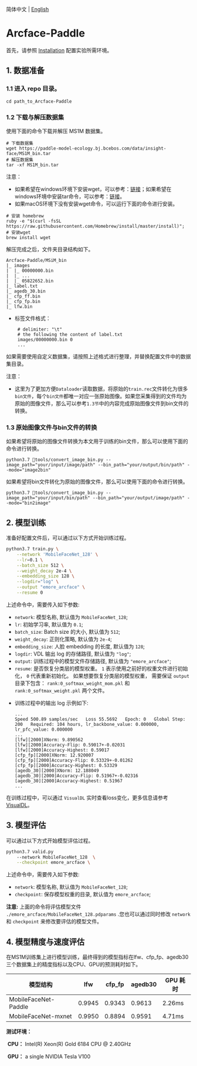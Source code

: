 简体中文 | [English](README_en.md)

# Arcface-Paddle

首先，请参照 [Installation](install_en.md) 配置实验所需环境。

## 1. 数据准备

### 1.1 进入 repo 目录。

  ```
  cd path_to_Arcface-Paddle
  ```

### 1.2 下载与解压数据集

使用下面的命令下载并解压 MS1M 数据集。

```shell
# 下载数据集
wget https://paddle-model-ecology.bj.bcebos.com/data/insight-face/MS1M_bin.tar
# 解压数据集
tar -xf MS1M_bin.tar
```

注意：
* 如果希望在windows环境下安装wget，可以参考：[链接](https://www.cnblogs.com/jeshy/p/10518062.html)；如果希望在windows环境中安装tar命令，可以参考：[链接](https://www.cnblogs.com/chooperman/p/14190107.html)。
* 如果macOS环境下没有安装wget命令，可以运行下面的命令进行安装。

```shell
# 安装 homebrew
ruby -e "$(curl -fsSL https://raw.githubusercontent.com/Homebrew/install/master/install)";
# 安装wget
brew install wget
```


解压完成之后，文件夹目录结构如下。

  ```
  Arcface-Paddle/MSiM_bin
  |_ images
  |  |_ 00000000.bin
  |  |_ ...
  |  |_ 05822652.bin
  |_ label.txt
  |_ agedb_30.bin
  |_ cfp_ff.bin
  |_ cfp_fp.bin
  |_ lfw.bin
  ```

- 标签文件格式：

  ```
   # delimiter: "\t"
   # the following the content of label.txt
   images/00000000.bin 0
   ...
  ```

如果需要使用自定义数据集，请按照上述格式进行整理，并替换配置文件中的数据集目录。

注意：
* 这里为了更加方便`Dataloader`读取数据，将原始的`train.rec`文件转化为很多`bin文件`，每个`bin文件`都唯一对应一张原始图像。如果您采集得到的文件均为原始的图像文件，那么可以参考`1.3节`中的内容完成原始图像文件到bin文件的转换。

### 1.3 原始图像文件与bin文件的转换

如果希望将原始的图像文件转换为本文用于训练的bin文件，那么可以使用下面的命令进行转换。

```shell
python3.7 tools/convert_image_bin.py --image_path="your/input/image/path" --bin_path="your/output/bin/path" --mode="image2bin"
```

如果希望将bin文件转化为原始的图像文件，那么可以使用下面的命令进行转换。

```shell
python3.7 tools/convert_image_bin.py --image_path="your/input/bin/path" --bin_path="your/output/image/path" --mode="bin2image"
```

## 2. 模型训练

准备好配置文件后，可以通过以下方式开始训练过程。

```bash
python3.7 train.py \
    --network 'MobileFaceNet_128' \
    --lr=0.1 \
    --batch_size 512 \
    --weight_decay 2e-4 \
    --embedding_size 128 \
    --logdir="log" \
    --output "emore_arcface" \
    --resume 0
```

上述命令中，需要传入如下参数:

+ `network`: 模型名称, 默认值为 `MobileFaceNet_128`;
+ `lr`: 初始学习率, 默认值为  `0.1`;
+ `batch_size`:  Batch size 的大小, 默认值为  `512`;
+ `weight_decay`:  正则化策略, 默认值为  `2e-4`;
+ `embedding_size`: 人脸 embedding 的长度, 默认值为 `128`;
+ `logdir`: VDL 输出 log 的存储路径, 默认值为 `"log"`;
+ `output`: 训练过程中的模型文件存储路径, 默认值为 `"emore_arcface"`;
+ `resume`: 是否恢复分类层的模型权重。 `1` 表示使用之前好的权重文件进行初始化，  `0` 代表重新初始化。 如果想要恢复分类层的模型权重， 需要保证 `output` 目录下包含： `rank:0_softmax_weight_mom.pkl` 和 `rank:0_softmax_weight.pkl` 两个文件。

* 训练过程中的输出 log 示例如下:

  ```
  ...
  Speed 500.89 samples/sec   Loss 55.5692   Epoch: 0   Global Step: 200   Required: 104 hours, lr_backbone_value: 0.000000, lr_pfc_value: 0.000000
  ...
  [lfw][2000]XNorm: 9.890562
  [lfw][2000]Accuracy-Flip: 0.59017+-0.02031
  [lfw][2000]Accuracy-Highest: 0.59017
  [cfp_fp][2000]XNorm: 12.920007
  [cfp_fp][2000]Accuracy-Flip: 0.53329+-0.01262
  [cfp_fp][2000]Accuracy-Highest: 0.53329
  [agedb_30][2000]XNorm: 12.188049
  [agedb_30][2000]Accuracy-Flip: 0.51967+-0.02316
  [agedb_30][2000]Accuracy-Highest: 0.51967
  ...
  ```


在训练过程中，可以通过  `VisualDL` 实时查看loss变化，更多信息请参考 [VisualDL](https://github.com/PaddlePaddle/VisualDL/)。


## 3. 模型评估

可以通过以下方式开始模型评估过程。

```bash
python3.7 valid.py
    --network MobileFaceNet_128  \
    --checkpoint emore_arcface \
```

上述命令中，需要传入如下参数:

+ `network`: 模型名称, 默认值为 `MobileFaceNet_128`;
+ `checkpoint`: 保存模型权重的目录, 默认值为 `emore_arcface`;

**注意:** 上面的命令将评估模型文件 `./emore_arcface/MobileFaceNet_128.pdparams` .您也可以通过同时修改 `network` 和 `checkpoint` 来修改要评估的模型文件。

## 4. 模型精度与速度评估

在MS1M训练集上进行模型训练，最终得到的模型指标在lfw、cfp_fp、agedb30三个数据集上的精度指标以及CPU、GPU的预测耗时如下。

| 模型结构                  | lfw   | cfp_fp | agedb30 | GPU 耗时 |
| ------------------------- | ----- | ------ | ------- | -------- |
| MobileFaceNet-Paddle      | 0.9945 | 0.9343  | 0.9613 | 2.26ms   |
| MobileFaceNet-mxnet | 0.9950 | 0.8894  | 0.9591 | 4.71ms   |

**测试环境：**

​    **CPU：**  Intel(R) Xeon(R) Gold 6184 CPU @ 2.40GHz

​    **GPU：**  a single NVIDIA Tesla V100
